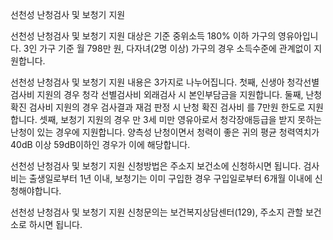 선천성 난청검사 및 보청기 지원


선천성 난청검사 및 보청기 지원 대상은 기준 중위소득 180% 이하 가구의 영유아입니다.
3인 가구 기준 월 798만 원, 다자녀(2명 이상) 가구의 경우 소득수준에 관계없이 지원합니다.


선천성 난청검사 및 보청기 지원 내용은 3가지로 나누어집니다.
첫째, 신생아 청각선별 검사비 지원의 경우 청각 선별검사비 외래검사 시 본인부담금을 지원합니다.
둘째, 난청 확진 검사비 지원의 경우 검사결과 재검 판정 시 난청 확진 검사비 를 7만원 한도로 지원합니다.
셋째, 보청기 지원의 경우 만 3세 미만 영유아로서 청각장애등급을 받지 못하는 난청이 있는 경우에 지원합니다.
양측성 난청이면서 청력이 좋은 귀의 평균 청력역치가 40dB 이상 59dB이하인 경우가 이에 해당합니다.


선천성 난청검사 및 보청기 지원 신청방법은 주소지 보건소에 신청하시면 됩니다.
검사비는 출생일로부터 1년 이내, 보청기는 이미 구입한 경우 구입일로부터 6개월 이내에 신청해야합니다.


선천성 난청검사 및 보청기 지원 신청문의는 보건복지상담센터(129), 주소지 관할 보건소로 하시면 됩니다.